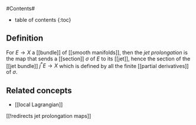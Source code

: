 
#Contents#
* table of contents
{:toc}

## Definition

For $E \to X$ a [[bundle]] of [[smooth manifolds]], then the _jet prolongation_ is the map that sends a [[section]] $\sigma$ of $E$ to its [[jet]], hence the section of the [[jet bundle]] $j^\ast E \to X$ which is defined by all the finite [[partial derivatives]] of $\sigma$.

## Related concepts

* [[local Lagrangian]]

[[!redirects jet prolongation maps]]